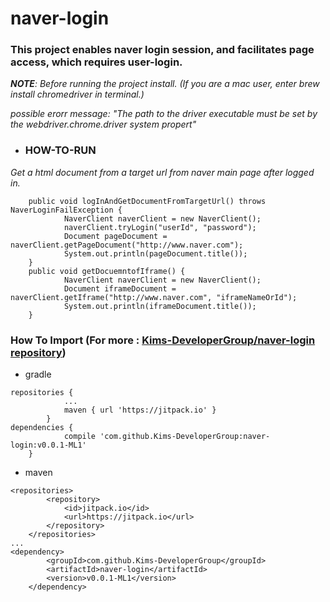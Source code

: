 # naver-login
###  This project **enables naver login session**, and **facilitates page access, which requires user-login.**

_**NOTE**: Before running the project install. (If you are a mac user, enter brew install chromedriver in terminal.)_

_possible erorr message: "The path to the driver executable must be set by the webdriver.chrome.driver system propert"_

- ### HOW-TO-RUN
 _Get a html document from a target url from naver main page after logged in._
```
    public void logInAndGetDocumentFromTargetUrl() throws NaverLoginFailException {
            NaverClient naverClient = new NaverClient();
            naverClient.tryLogin("userId", "password");
            Document pageDocument = naverClient.getPageDocument("http://www.naver.com");
            System.out.println(pageDocument.title());
    }
    public void getDocuemntofIframe() {
            NaverClient naverClient = new NaverClient();
            Document iframeDocument = naverClient.getIframe("http://www.naver.com", "iframeNameOrId");
            System.out.println(iframeDocument.title());
    }
```

### How To Import  (For more : [Kims-DeveloperGroup/naver-login repository]( https://jitpack.io/#Kims-DeveloperGroup/naver-login/))

- gradle
```
repositories {
			...
			maven { url 'https://jitpack.io' }
		}
dependencies {
	        compile 'com.github.Kims-DeveloperGroup:naver-login:v0.0.1-ML1'
	}
```

- maven
```
<repositories>
		<repository>
		    <id>jitpack.io</id>
		    <url>https://jitpack.io</url>
		</repository>
	</repositories>
...
<dependency>
	    <groupId>com.github.Kims-DeveloperGroup</groupId>
	    <artifactId>naver-login</artifactId>
	    <version>v0.0.1-ML1</version>
	</dependency>
```
